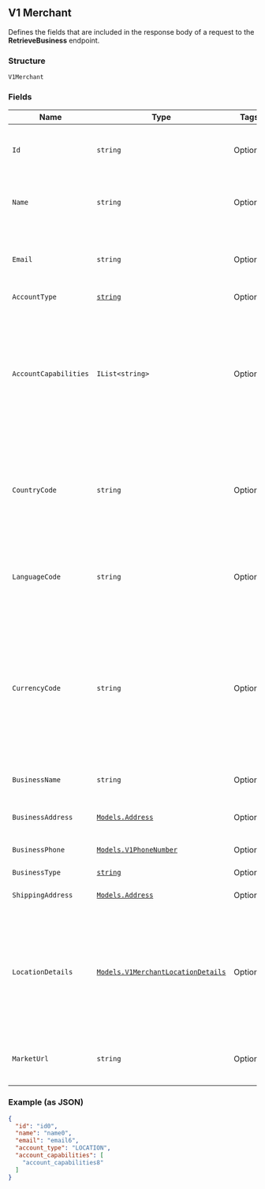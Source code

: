 ## V1 Merchant

Defines the fields that are included in the response body of
a request to the **RetrieveBusiness** endpoint.

### Structure

`V1Merchant`

### Fields

| Name | Type | Tags | Description |
|  --- | --- | --- | --- |
| `Id` | `string` | Optional | The merchant account's unique identifier. |
| `Name` | `string` | Optional | The name associated with the merchant account. |
| `Email` | `string` | Optional | The email address associated with the merchant account. |
| `AccountType` | [`string`](/doc/models/v1-merchant-account-type.md) | Optional | - |
| `AccountCapabilities` | `IList<string>` | Optional | Capabilities that are enabled for the merchant's Square account. Capabilities that are not listed in this array are not enabled for the account. |
| `CountryCode` | `string` | Optional | The country associated with the merchant account, in ISO 3166-1-alpha-2 format. |
| `LanguageCode` | `string` | Optional | The language associated with the merchant account, in BCP 47 format. |
| `CurrencyCode` | `string` | Optional | The currency associated with the merchant account, in ISO 4217 format. For example, the currency code for US dollars is USD. |
| `BusinessName` | `string` | Optional | The name of the merchant's business. |
| `BusinessAddress` | [`Models.Address`](/doc/models/address.md) | Optional | Represents a physical address. |
| `BusinessPhone` | [`Models.V1PhoneNumber`](/doc/models/v1-phone-number.md) | Optional | Represents a phone number. |
| `BusinessType` | [`string`](/doc/models/v1-merchant-business-type.md) | Optional | - |
| `ShippingAddress` | [`Models.Address`](/doc/models/address.md) | Optional | Represents a physical address. |
| `LocationDetails` | [`Models.V1MerchantLocationDetails`](/doc/models/v1-merchant-location-details.md) | Optional | Additional information for a single-location account specified by its associated business account, if it has one. |
| `MarketUrl` | `string` | Optional | The URL of the merchant's online store. |

### Example (as JSON)

```json
{
  "id": "id0",
  "name": "name0",
  "email": "email6",
  "account_type": "LOCATION",
  "account_capabilities": [
    "account_capabilities8"
  ]
}
```

